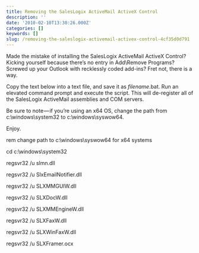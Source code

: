 ```yaml
---
title: Removing the SalesLogix ActiveMail ActiveX Control
description: ''
date: '2010-02-10T13:30:26.000Z'
categories: []
keywords: []
slug: /removing-the-saleslogix-activemail-activex-control-4cf35d0d791
---
```


Made the mistake of installing the SalesLogix ActiveMail ActiveX Control? Kicking yourself because there’s no entry in Add\\Remove Programs? Screwed up your Outlook with recklessly coded add-ins? Fret not, there is a way.

Copy the text below into a text file, and save it as *filename*.bat. Run an elevated command prompt and execute the script. This will de-register all of the SalesLogix ActiveMail assemblies and COM servers.

Be sure to note — if you’re using an x64 OS, change the path from c:\\windows\\system32 to c:\\windows\\syswow64.

Enjoy.

rem change path to c:\\windows\\syswow64 for x64 systems

cd c:\\windows\\system32

regsvr32 /u slmn.dll

regsvr32 /u SlxEmailNotifier.dll

regsvr32 /u SLXMMGUIW.dll

regsvr32 /u SLXDocW.dll

regsvr32 /u SLXMMEngineW.dll

regsvr32 /u SLXFaxW.dll

regsvr32 /u SLXWinFaxW.dll

regsvr32 /u SLXFramer.ocx
